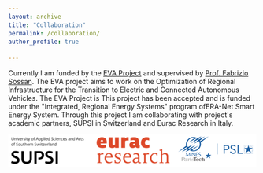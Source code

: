 ```yaml
---
layout: archive
title: "Collaboration"
permalink: /collaboration/ 
author_profile: true

---
```


Currently I am funded by the [EVA Project](https://evaproject.eu/) and supervised by [Prof. Fabrizio Sossan](https://cv.archives-ouvertes.fr/fabrizio-sossan). The EVA project aims to work on the Optimization of Regional Infrastructure for the Transition to Electric and Connected Autonomous Vehicles. The EVA Project is  This project has been accepted and is funded under the "Integrated, Regional Energy Systems" program ofERA-Net Smart Energy System. Through this project I am collaborating with  project's academic partners, SUPSI in Switzerland and Eurac Research in Italy.

![](https://github.com/BiswarupM/BiswarupM.github.io/blob/master/images/EVA_Partners2.png)


